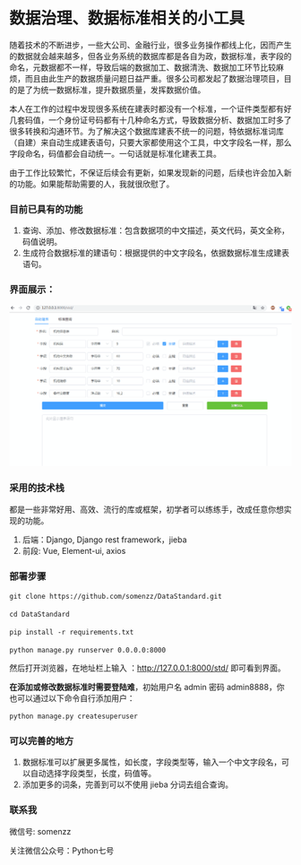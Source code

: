 # 数据治理、数据标准相关的小工具


随着技术的不断进步，一些大公司、金融行业，很多业务操作都线上化，因而产生的数据就会越来越多，但各业务系统的数据库都是各自为政，数据标准，表字段的命名，元数据都不一样，导致后端的数据加工、数据清洗、数据加工环节比较麻烦，而且由此生产的数据质量问题日益严重。很多公司都发起了数据治理项目，目的是了为统一数据标准，提升数据质量，发挥数据价值。

本人在工作的过程中发现很多系统在建表时都没有一个标准，一个证件类型都有好几套码值，一个身份证号码都有十几种命名方式，导致数据分析、数据加工时多了很多转换和沟通环节。为了解决这个数据库建表不统一的问题，特依据标准词库（自建）来自动生成建表语句，只要大家都使用这个工具，中文字段名一样，那么字段命名，码值都会自动统一。一句话就是标准化建表工具。

由于工作比较繁忙，不保证后续会有更新，如果发现新的问题，后续也许会加入新的功能。如果能帮助需要的人，我就很欣慰了。

### 目前已具有的功能

1. 查询、添加、修改数据标准：包含数据项的中文描述，英文代码，英文全称，码值说明。
2. 生成符合数据标准的建语句：根据提供的中文字段名，依据数据标准生成建表语句。

### 界面展示：

![界面](datastandard.gif)

### 采用的技术栈

都是一些非常好用、高效、流行的库或框架，初学者可以练练手，改成任意你想实现的功能。

1. 后端：Django, Django rest framework，jieba
2. 前段: Vue,  Element-ui, axios 

### 部署步骤

```shell
git clone https://github.com/somenzz/DataStandard.git

cd DataStandard

pip install -r requirements.txt

python manage.py runserver 0.0.0.0:8000

```

然后打开浏览器，在地址栏上输入 ：http://127.0.0.1:8000/std/ 即可看到界面。

**在添加或修改数据标准时需要登陆难**，初始用户名 admin 密码 admin8888，你也可以通过以下命令自行添加用户：

```python
python manage.py createsuperuser
```

### 可以完善的地方

1. 数据标准可以扩展更多属性，如长度，字段类型等，输入一个中文字段名，可以自动选择字段类型，长度，码值等。
2. 添加更多的词条，完善到可以不使用 jieba 分词去组合查询。

### 联系我

微信号: somenzz

关注微信公众号：Python七号

